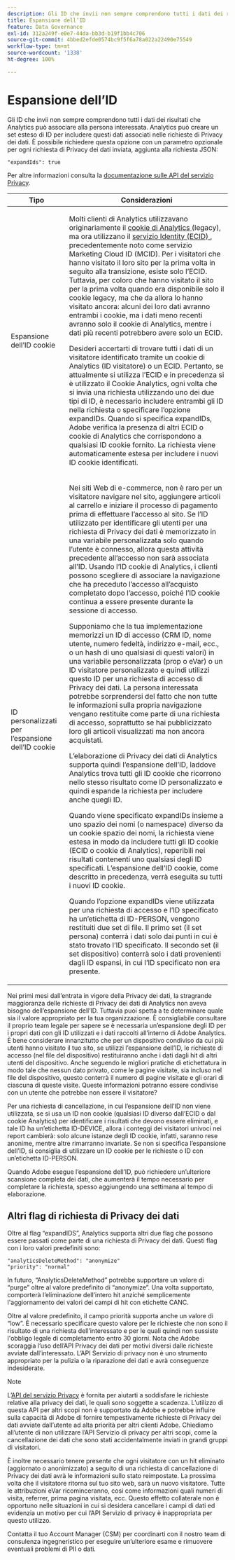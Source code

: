 ```yaml
---
description: Gli ID che invii non sempre comprendono tutti i dati dei risultati che Analytics può associare alla persona interessata. Analytics può creare un set esteso di ID per includere questi dati associati nelle richieste di Privacy dei dati. È possibile richiedere questa opzione con un parametro opzionale per ogni richiesta di Privacy dei dati inviata, aggiunta alla richiesta JSON
title: Espansione dell’ID
feature: Data Governance
exl-id: 312a249f-e0e7-44da-bb3d-b19f1bb4c706
source-git-commit: 4bbed2efde0574bc9f5f6a78a022a22490e75549
workflow-type: tm+mt
source-wordcount: '1338'
ht-degree: 100%

---
```


# Espansione dell’ID

Gli ID che invii non sempre comprendono tutti i dati dei risultati che Analytics può associare alla persona interessata. Analytics può creare un set esteso di ID per includere questi dati associati nelle richieste di Privacy dei dati. È possibile richiedere questa opzione con un parametro opzionale per ogni richiesta di Privacy dei dati inviata, aggiunta alla richiesta JSON:

```
"expandIds": true
```

Per altre informazioni consulta la [documentazione sulle API del servizio Privacy](https://experienceleague.adobe.com/docs/experience-platform/privacy/api/overview.html?lang=it).

<table id="table_A10CA8DC8C1643CF84A4DF30A6740D51"> 
 <thead> 
  <tr> 
   <th colname="col1" class="entry"> Tipo </th> 
   <th colname="col2" class="entry"> Considerazioni </th> 
  </tr> 
 </thead>
 <tbody> 
  <tr> 
   <td colname="col1"> <p>Espansione dell’ID cookie </p> </td> 
   <td colname="col2"> <p>Molti clienti di Analytics utilizzavano originariamente il <a href="https://experienceleague.adobe.com/docs/core-services/interface/ec-cookies/cookies-privacy.html?lang=it"> cookie di Analytics </a>(legacy), ma ora utilizzano il <a href="https://experienceleague.adobe.com/docs/id-service/using/home.html?lang=it"> servizio Identity (ECID) </a>, precedentemente noto come servizio Marketing Cloud ID (MCID). Per i visitatori che hanno visitato il loro sito per la prima volta in seguito alla transizione, esiste solo l’ECID. Tuttavia, per coloro che hanno visitato il sito per la prima volta quando era disponibile solo il cookie legacy, ma che da allora lo hanno visitato ancora: alcuni dei loro dati avranno entrambi i cookie, ma i dati meno recenti avranno solo il cookie di Analytics, mentre i dati più recenti potrebbero avere solo un ECID. </p> <p>Desideri accertarti di trovare tutti i dati di un visitatore identificato tramite un cookie di Analytics (ID visitatore) o un ECID. Pertanto, se attualmente si utilizza l’ECID e in precedenza si è utilizzato il Cookie Analytics, ogni volta che si invia una richiesta utilizzando uno dei due tipi di ID, è necessario includere entrambi gli ID nella richiesta o specificare l’opzione expandIDs. Quando si specifica expandIDs, Adobe verifica la presenza di altri ECID o cookie di Analytics che corrispondono a qualsiasi ID cookie fornito. La richiesta viene automaticamente estesa per includere i nuovi ID cookie identificati. </p> </td> 
  </tr> 
  <tr> 
   <td colname="col1"> <p>ID personalizzati per l’espansione dell’ID cookie </p> </td> 
   <td colname="col2"> <p>Nei siti Web di e-commerce, non è raro per un visitatore navigare nel sito, aggiungere articoli al carrello e iniziare il processo di pagamento prima di effettuare l’accesso al sito. Se l’ID utilizzato per identificare gli utenti per una richiesta di Privacy dei dati è memorizzato in una variabile personalizzata solo quando l’utente è connesso, allora questa attività precedente all’accesso non sarà associata all’ID. Usando l’ID cookie di Analytics, i clienti possono scegliere di associare la navigazione che ha preceduto l’accesso all’acquisto completato dopo l’accesso, poiché l’ID cookie continua a essere presente durante la sessione di accesso. </p> <p>Supponiamo che la tua implementazione memorizzi un ID di accesso (CRM ID, nome utente, numero fedeltà, indirizzo e-mail, ecc., o un hash di uno qualsiasi di questi valori) in una variabile personalizzata (prop o eVar) o un ID visitatore personalizzato e quindi utilizzi questo ID per una richiesta di accesso di Privacy dei dati. La persona interessata potrebbe sorprendersi del fatto che non tutte le informazioni sulla propria navigazione vengano restituite come parte di una richiesta di accesso, soprattutto se hai pubblicizzato loro gli articoli visualizzati ma non ancora acquistati. </p> <p>L’elaborazione di Privacy dei dati di Analytics supporta quindi l’espansione dell’ID, laddove Analytics trova tutti gli ID cookie che ricorrono nello stesso risultato come ID personalizzato e quindi espande la richiesta per includere anche quegli ID. </p> <p>Quando viene specificato expandIDs insieme a uno spazio dei nomi (o namespace) diverso da un cookie spazio dei nomi, la richiesta viene estesa in modo da includere tutti gli ID cookie (ECID o cookie di Analytics), reperibili nei risultati contenenti uno qualsiasi degli ID specificati. L’espansione dell’ID cookie, come descritto in precedenza, verrà eseguita su tutti i nuovi ID cookie. </p> <p>Quando l’opzione expandIDs viene utilizzata per una richiesta di accesso e l’ID specificato ha un’etichetta di ID-PERSON, vengono restituiti due set di file. Il primo set (il set persona) conterrà i dati solo dai punti in cui è stato trovato l’ID specificato. Il secondo set (il set dispositivo) conterrà solo i dati provenienti dagli ID espansi, in cui l’ID specificato non era presente. </p> </td> 
  </tr> 
 </tbody> 
</table>

Nei primi mesi dall’entrata in vigore della Privacy dei dati, la stragrande maggioranza delle richieste di Privacy dei dati di Analytics non aveva bisogno dell’espansione dell’ID. Tuttavia puoi spetta a te determinare quale sia il valore appropriato per la tua organizzazione. È consigliabile consultare il proprio team legale per sapere se è necessaria un’espansione degli ID per i propri dati con gli ID utilizzati e i dati raccolti all’interno di Adobe Analytics. È bene considerare innanzitutto che per un dispositivo condiviso da cui più utenti hanno visitato il tuo sito, se utilizzi l’espansione dell’ID, le richieste di accesso (nel file del dispositivo) restituiranno anche i dati dagli hit di altri utenti del dispositivo. Anche seguendo le migliori pratiche di etichettatura in modo tale che nessun dato privato, come le pagine visitate, sia incluso nel file del dispositivo, questo conterrà il numero di pagine visitate e gli orari di ciascuna di queste visite. Queste informazioni potranno essere condivise con un utente che potrebbe non essere il visitatore?

Per una richiesta di cancellazione, in cui l’espansione dell’ID non viene utilizzata, se si usa un ID non cookie (qualsiasi ID diverso dall’ECID o dal cookie Analytics) per identificare i risultati che devono essere eliminati, e tale ID ha un’etichetta ID-DEVICE, allora i conteggi dei visitatori univoci nei report cambierà: solo alcune istanze degli ID cookie, infatti, saranno rese anonime, mentre altre rimarranno invariate. Se non si specifica l’espansione dell’ID, si consiglia di utilizzare un ID cookie per le richieste o ID con un’etichetta ID-PERSON.

Quando Adobe esegue l’espansione dell’ID, può richiedere un’ulteriore scansione completa dei dati, che aumenterà il tempo necessario per completare la richiesta, spesso aggiungendo una settimana al tempo di elaborazione.

## Altri flag di richiesta di Privacy dei dati

Oltre al flag “expandIDS”, Analytics supporta altri due flag che possono essere passati come parte di una richiesta di Privacy dei dati. Questi flag con i loro valori predefiniti sono:

```
"analyticsDeleteMethod": "anonymize"
"priority": "normal"
```

In futuro, “AnalyticsDeleteMethod” potrebbe supportare un valore di “purge” oltre al valore predefinito di “anonymize”. Una volta supportato, comporterà l’eliminazione dell’intero hit anziché semplicemente l&#39;aggiornamento dei valori dei campi di hit con etichette CANC.

Oltre al valore predefinito, il campo priorità supporta anche un valore di “low”. È necessario specificare questo valore per le richieste che non sono il risultato di una richiesta dell’interessato e per le quali quindi non sussiste l&#39;obbligo legale di completamento entro 30 giorni. Nota che Adobe scoraggia l’uso dell’API Privacy dei dati per motivi diversi dalle richieste avviate dall’interessato. L’API Servizio di privacy non è uno strumento appropriato per la pulizia o la riparazione dei dati e avrà conseguenze indesiderate.

>[!NOTE]
>
>L’[API del servizio Privacy](https://experienceleague.adobe.com/docs/experience-platform/privacy/api/overview.html?lang=it) è fornita per aiutarti a soddisfare le richieste relative alla privacy dei dati, le quali sono soggette a scadenza. L’utilizzo di questa API per altri scopi non è supportato da Adobe e potrebbe influire sulla capacità di Adobe di fornire tempestivamente richieste di Privacy dei dati avviate dall’utente ad alta priorità per altri clienti Adobe. Chiediamo all’utente di non utilizzare l’API Servizio di privacy per altri scopi, come la cancellazione dei dati che sono stati accidentalmente inviati in grandi gruppi di visitatori.

È inoltre necessario tenere presente che ogni visitatore con un hit eliminato (aggiornato o anonimizzato) a seguito di una richiesta di cancellazione di Privacy dei dati avrà le informazioni sullo stato reimpostate. La prossima volta che il visitatore ritorna sul tuo sito web, sarà un nuovo visitatore. Tutte le attribuzioni eVar ricominceranno, così come informazioni quali numeri di visita, referrer, prima pagina visitata, ecc. Questo effetto collaterale non è opportuno nelle situazioni in cui si desidera cancellare i campi di dati ed evidenzia un motivo per cui l’API Servizio di privacy è inappropriata per questo utilizzo.

Contatta il tuo Account Manager (CSM) per coordinarti con il nostro team di consulenza ingegneristico per eseguire un’ulteriore esame e rimuovere eventuali problemi di PII o dati.
